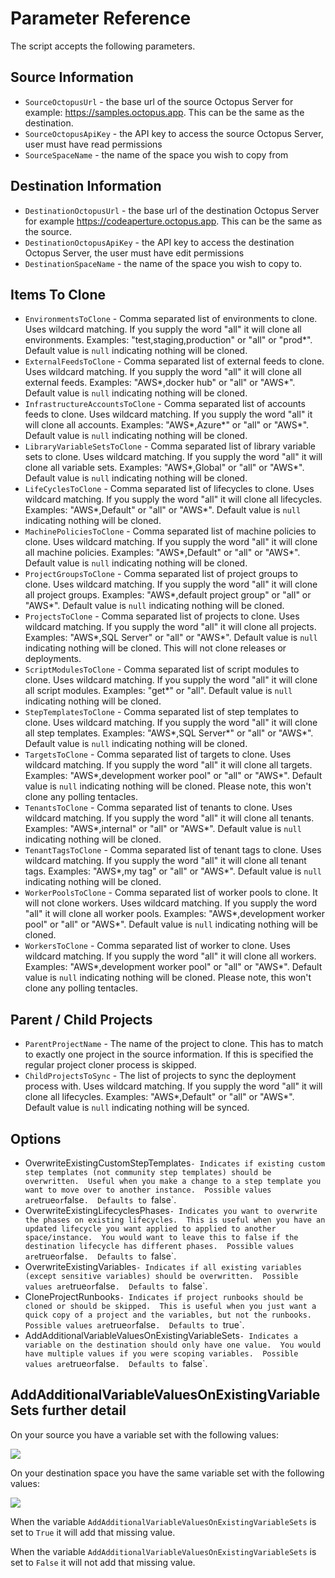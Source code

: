 # Parameter Reference

The script accepts the following parameters.

## Source Information
- `SourceOctopusUrl` - the base url of the source Octopus Server for example: https://samples.octopus.app.  This can be the same as the destination.
- `SourceOctopusApiKey` - the API key to access the source Octopus Server, user must have read permissions
- `SourceSpaceName` - the name of the space you wish to copy from

## Destination Information
- `DestinationOctopusUrl` - the base url of the destination Octopus Server for example https://codeaperture.octopus.app.  This can be the same as the source.
- `DestinationOctopusApiKey` - the API key to access the destination Octopus Server, the user must have edit permissions
- `DestinationSpaceName` - the name of the space you wish to copy to.

## Items To Clone
- `EnvironmentsToClone` - Comma separated list of environments to clone.  Uses wildcard matching.  If you supply the word "all" it will clone all environments.  Examples: "test,staging,production" or "all" or "prod*".  Default value is `null` indicating nothing will be cloned.
- `ExternalFeedsToClone` - Comma separated list of external feeds to clone.  Uses wildcard matching.  If you supply the word "all" it will clone all external feeds.  Examples: "AWS*,docker hub" or "all" or "AWS*".  Default value is `null` indicating nothing will be cloned.
- `InfrastructureAccountsToClone` - Comma separated list of accounts feeds to clone.  Uses wildcard matching.  If you supply the word "all" it will clone all accounts.  Examples: "AWS*,Azure*" or "all" or "AWS*".  Default value is `null` indicating nothing will be cloned.
- `LibraryVariableSetsToClone` - Comma separated list of library variable sets to clone.  Uses wildcard matching.  If you supply the word "all" it will clone all variable sets.  Examples: "AWS*,Global" or "all" or "AWS*".  Default value is `null` indicating nothing will be cloned.
- `LifeCyclesToClone` - Comma separated list of lifecycles to clone.  Uses wildcard matching.  If you supply the word "all" it will clone all lifecycles.  Examples: "AWS*,Default" or "all" or "AWS*".  Default value is `null` indicating nothing will be cloned.
- `MachinePoliciesToClone` - Comma separated list of machine policies to clone.  Uses wildcard matching.  If you supply the word "all" it will clone all machine policies.  Examples: "AWS*,Default" or "all" or "AWS*".  Default value is `null` indicating nothing will be cloned.
- `ProjectGroupsToClone` - Comma separated list of project groups to clone.  Uses wildcard matching.  If you supply the word "all" it will clone all project groups.  Examples: "AWS*,default project group" or "all" or "AWS*".  Default value is `null` indicating nothing will be cloned.
- `ProjectsToClone` - Comma separated list of projects to clone.  Uses wildcard matching.  If you supply the word "all" it will clone all projects.  Examples: "AWS*,SQL Server" or "all" or "AWS*".  Default value is `null` indicating nothing will be cloned.  This will not clone releases or deployments.
- `ScriptModulesToClone` - Comma separated list of script modules to clone.  Uses wildcard matching.  If you supply the word "all" it will clone all script modules.  Examples: "get*" or "all".  Default value is `null` indicating nothing will be cloned.
- `StepTemplatesToClone` - Comma separated list of step templates to clone.  Uses wildcard matching.  If you supply the word "all" it will clone all step templates.  Examples: "AWS*,SQL Server*" or "all" or "AWS*".  Default value is `null` indicating nothing will be cloned.
- `TargetsToClone` - Comma separated list of targets to clone.  Uses wildcard matching.  If you supply the word "all" it will clone all targets.  Examples: "AWS*,development worker pool" or "all" or "AWS*".  Default value is `null` indicating nothing will be cloned.  Please note, this won't clone any polling tentacles.
- `TenantsToClone` - Comma separated list of tenants to clone.  Uses wildcard matching.  If you supply the word "all" it will clone all tenants.  Examples: "AWS*,internal" or "all" or "AWS*".  Default value is `null` indicating nothing will be cloned.
- `TenantTagsToClone` - Comma separated list of tenant tags to clone.  Uses wildcard matching.  If you supply the word "all" it will clone all tenant tags.  Examples: "AWS*,my tag" or "all" or "AWS*".  Default value is `null` indicating nothing will be cloned.
- `WorkerPoolsToClone` - Comma separated list of worker pools to clone.  It will not clone workers.  Uses wildcard matching.  If you supply the word "all" it will clone all worker pools.  Examples: "AWS*,development worker pool" or "all" or "AWS*".  Default value is `null` indicating nothing will be cloned.
- `WorkersToClone` - Comma separated list of worker to clone.  Uses wildcard matching.  If you supply the word "all" it will clone all workers.  Examples: "AWS*,development worker pool" or "all" or "AWS*".  Default value is `null` indicating nothing will be cloned.  Please note, this won't clone any polling tentacles.         

## Parent / Child Projects
- `ParentProjectName` - The name of the project to clone.  This has to match to exactly one project in the source information.  If this is specified the regular project cloner process is skipped.
- `ChildProjectsToSync` - The list of projects to sync the deployment process with.   Uses wildcard matching.  If you supply the word "all" it will clone all lifecycles.  Examples: "AWS*,Default" or "all" or "AWS*".  Default value is `null` indicating nothing will be synced.

## Options
- OverwriteExistingCustomStepTemplates` - Indicates if existing custom step templates (not community step templates) should be overwritten.  Useful when you make a change to a step template you want to move over to another instance.  Possible values are `true` or `false`.  Defaults to `false`.
- OverwriteExistingLifecyclesPhases` - Indicates you want to overwrite the phases on existing lifecycles.  This is useful when you have an updated lifecycle you want applied to applied to another space/instance.  You would want to leave this to false if the destination lifecycle has different phases.  Possible values are `true` or `false`.  Defaults to `false`.
- OverwriteExistingVariables` - Indicates if all existing variables (except sensitive variables) should be overwritten.  Possible values are `true` or `false`.  Defaults to `false`.
- CloneProjectRunbooks` - Indicates if project runbooks should be cloned or should be skipped.  This is useful when you just want a quick copy of a project and the variables, but not the runbooks.  Possible values are `true` or `false`.  Defaults to `true`.
- AddAdditionalVariableValuesOnExistingVariableSets` - Indicates a variable on the destination should only have one value.  You would have multiple values if you were scoping variables.  Possible values are `true` or `false`.  Defaults to `false`.

## AddAdditionalVariableValuesOnExistingVariableSets further detail

On your source you have a variable set with the following values:

![](../img/source-space-more-values.png)

On your destination space you have the same variable set with the following values:

![](../img/destination-less-values.png)

When the variable `AddAdditionalVariableValuesOnExistingVariableSets` is set to `True` it will add that missing value.

When the variable `AddAdditionalVariableValuesOnExistingVariableSets` is set to `False` it will not add that missing value.
